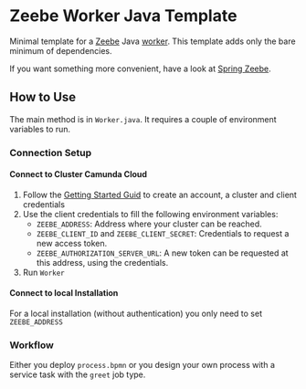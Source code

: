 # Zeebe Worker Java Template

Minimal template for a [Zeebe](https://github.com/camunda-cloud/zeebe)
Java [worker](https://docs.camunda.io/docs/components/concepts/job-workers/). This template adds only the bare minimum
of dependencies.

If you want something more convenient, have a look
at [Spring Zeebe](https://github.com/camunda-community-hub/spring-zeebe).

## How to Use

The main method is in `Worker.java`. It requires a couple of environment variables to run.

### Connection Setup

#### Connect to Cluster Camunda Cloud

1. Follow the [Getting Started Guid](https://docs.camunda.io/docs/guides/getting-started/) to create an account, a
   cluster and client credentials
2. Use the client credentials to fill the following environment variables:
    * `ZEEBE_ADDRESS`: Address where your cluster can be reached.
    * `ZEEBE_CLIENT_ID` and `ZEEBE_CLIENT_SECRET`: Credentials to request a new access token.
    * `ZEEBE_AUTHORIZATION_SERVER_URL`: A new token can be requested at this address, using the credentials.
3. Run `Worker`

#### Connect to local Installation

For a local installation (without authentication) you only need to set `ZEEBE_ADDRESS`

### Workflow

Either you deploy `process.bpmn` or you design your own process with a service task with the `greet` job type.


